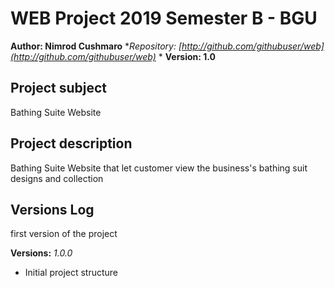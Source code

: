 # WEB Project 2019 Semester B - BGU
**Author: Nimrod Cushmaro**
**Repository:
[http://github.com/githubuser/web](http://github.com/githubuser/web)*
*
**Version: 1.0**
## Project subject
Bathing Suite Website
## Project description
Bathing Suite Website that let customer view the business's bathing suit designs and collection
## Versions Log
first version of the project

**Versions:**
*1.0.0*
- Initial project structure